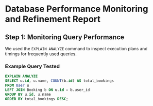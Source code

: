 # Database Performance Monitoring and Refinement Report

## Step 1: Monitoring Query Performance

We used the `EXPLAIN ANALYZE` command to inspect execution plans and timings for frequently used queries.

### Example Query Tested
```sql
EXPLAIN ANALYZE
SELECT u.id, u.name, COUNT(b.id) AS total_bookings
FROM User u
LEFT JOIN Booking b ON u.id = b.user_id
GROUP BY u.id, u.name
ORDER BY total_bookings DESC;
